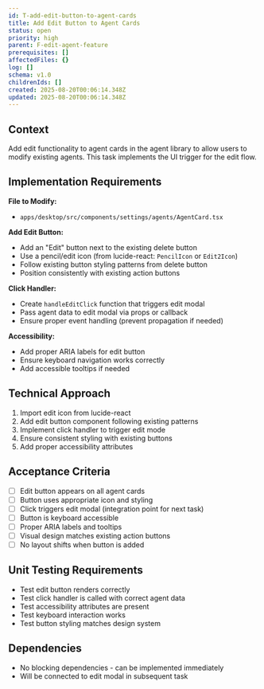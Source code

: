 ```yaml
---
id: T-add-edit-button-to-agent-cards
title: Add Edit Button to Agent Cards
status: open
priority: high
parent: F-edit-agent-feature
prerequisites: []
affectedFiles: {}
log: []
schema: v1.0
childrenIds: []
created: 2025-08-20T00:06:14.348Z
updated: 2025-08-20T00:06:14.348Z
---
```


## Context

Add edit functionality to agent cards in the agent library to allow users to modify existing agents. This task implements the UI trigger for the edit flow.

## Implementation Requirements

**File to Modify:**

- `apps/desktop/src/components/settings/agents/AgentCard.tsx`

**Add Edit Button:**

- Add an "Edit" button next to the existing delete button
- Use a pencil/edit icon (from lucide-react: `PencilIcon` or `Edit2Icon`)
- Follow existing button styling patterns from delete button
- Position consistently with existing action buttons

**Click Handler:**

- Create `handleEditClick` function that triggers edit modal
- Pass agent data to edit modal via props or callback
- Ensure proper event handling (prevent propagation if needed)

**Accessibility:**

- Add proper ARIA labels for edit button
- Ensure keyboard navigation works correctly
- Add accessible tooltips if needed

## Technical Approach

1. Import edit icon from lucide-react
2. Add edit button component following existing patterns
3. Implement click handler to trigger edit mode
4. Ensure consistent styling with existing buttons
5. Add proper accessibility attributes

## Acceptance Criteria

- [ ] Edit button appears on all agent cards
- [ ] Button uses appropriate icon and styling
- [ ] Click triggers edit modal (integration point for next task)
- [ ] Button is keyboard accessible
- [ ] Proper ARIA labels and tooltips
- [ ] Visual design matches existing action buttons
- [ ] No layout shifts when button is added

## Unit Testing Requirements

- Test edit button renders correctly
- Test click handler is called with correct agent data
- Test accessibility attributes are present
- Test keyboard interaction works
- Test button styling matches design system

## Dependencies

- No blocking dependencies - can be implemented immediately
- Will be connected to edit modal in subsequent task

